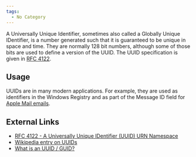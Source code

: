 ```yaml
---
tags:
  - No Category
---
```

A Universally Unique Identifier, sometimes also called a Globally Unique
IDentifier, is a number generated such that it is guaranteed to be
unique in space and time. They are normally 128 bit numbers, although
some of those bits are used to define a version of the UUID. The UUID
specification is given in [RFC
4122](http://www.ietf.org/rfc/rfc4122.txt).

## Usage

UUIDs are in many modern applications. For example, they are used as
identifiers in the Windows Registry and as part of the Message ID field
for [Apple Mail emails](apple_mail_header_format.md).

## External Links

- [RFC 4122 - A Universally Unique IDentifier (UUID) URN
  Namespace](http://www.ietf.org/rfc/rfc4122.txt)
- [Wikipedia entry on
  UUIDs](http://en.wikipedia.org/wiki/Universally_Unique_Identifier)
- [What is an UUID /
  GUID?](http://www.famkruithof.net/guid-uuid-info.html)